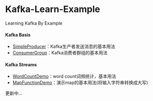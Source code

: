 # Kafka-Learn-Example
Learning Kafka By Example

#### Kafka Basis
* [SimpleProducer](/src/main/java/com/xinyue/producer/SimpleProducer.java)：Kafka生产者发送消息的基本用法
* [ConsumerGroup](/src/main/java/com/xinyue/consumer/ConsumerGroup.java)：Kafka消费者群组的基本用法

#### Kafka Streams
* [WordCountDemo](/src/main/java/com/xinyue/streams/WordCountDemo.java)：word count词频统计，基本用法
* [MapFunctionDemo](src/main/java/com/xinyue/streams/MapFunctionDemo.java)：演示map的基本用法(将输入字符串转换成大写)

更新中...
